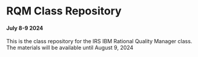 # RQM Class Repository

#### July 8-9 2024

This is the class repository for the IRS IBM Rational Quality Manager class.
The materials will be available until August 9, 2024

